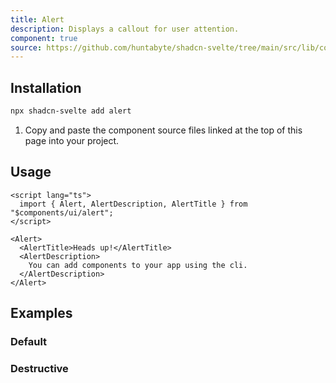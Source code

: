 ```yaml
---
title: Alert
description: Displays a callout for user attention.
component: true
source: https://github.com/huntabyte/shadcn-svelte/tree/main/src/lib/components/ui/alert
---
```


<script>
  import { AlertDemo, AlertDemoDestructive, ComponentExample, ManualInstall } from '$components/docs';
</script>

<ComponentExample src="src/lib/components/docs/examples/alert/AlertDemo.svelte">

<div slot="example" style="width: 100%;">
<AlertDemo />
</div>

</ComponentExample>

## Installation

```bash
npx shadcn-svelte add alert
```

<ManualInstall>

1. Copy and paste the component source files linked at the top of this page into your project.

</ManualInstall>

## Usage

```svelte
<script lang="ts">
  import { Alert, AlertDescription, AlertTitle } from "$components/ui/alert";
</script>
```

```svelte
<Alert>
  <AlertTitle>Heads up!</AlertTitle>
  <AlertDescription>
    You can add components to your app using the cli.
  </AlertDescription>
</Alert>
```

## Examples

### Default

<ComponentExample src="src/lib/components/docs/examples/alert/AlertDemo.svelte">

<div slot="example" style="width: 100%;">
<AlertDemo />
</div>

</ComponentExample>

### Destructive

<ComponentExample src="src/lib/components/docs/examples/alert/AlertDemoDestructive.svelte">

<div slot="example" style="width: 100%;">
<AlertDemoDestructive />
</div>

</ComponentExample>
